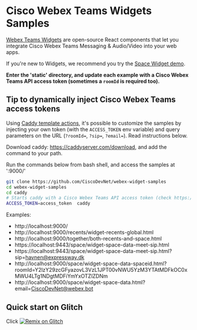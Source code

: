 # Cisco Webex Teams Widgets Samples

[Webex Teams Widgets](https://developer.webex.com/widgets.html) are open-source React components that let you integrate Cisco Webex Teams Messaging & Audio/Video into your web apps.

If you're new to Widgets, we recommend you try the [Space Widget demo](https://code.s4d.io/widget-space/latest/demo/index.html).

**Enter the 'static' directory, and update each example with a Cisco Webex Teams API access token (sometimes a `roomId` is required too).**

## Tip to dynamically inject Cisco Webex Teams access tokens

Using [Caddy template actions](https://caddyserver.com/docs/template-actions), it's possible to customize the samples by injecting your own token (with the `ACCESS_TOKEN` env variable) and query parameters on the URL (`?roomId=`, `?sip=`, `?email=`). Read instructions below.

Download caddy: https://caddyserver.com/download, and add the command to your path.

Run the commands below from bash shell, and access the samples at ':9000/'

```bash
git clone https://github.com/CiscoDevNet/webex-widget-samples
cd webex-widget-samples
cd caddy
# Starts caddy with a Cisco Webex Teams API access token (check https://developer.webex.com)
ACCESS_TOKEN=access_token  caddy
```

Examples:

- http://localhost:9000/
- http://localhost:9000/recents/widget-recents-global.html
- http://localhost:9000/together/both-recents-and-space.html
- https://localhost:9443/space/widget-space-data-meet-sip.html
- https://localhost:9443/space/widget-space-data-meet-sip.html?sip=havnen@expressway.dk
- http://localhost:9000/space/widget-space-data-spaceid.html?roomId=Y2lzY29zcGFyazovL3VzL1JPT00vNWU5YzM3YTAtMDFkOC0xMWU4LTg1NDgtMDFiYmYxOTZlZDNm
- http://localhost:9000/space/widget-space-data.html?email=CiscoDevNet@webex.bot


## Quick start on Glitch

Click [![Remix on Glitch](https://cdn.glitch.com/2703baf2-b643-4da7-ab91-7ee2a2d00b5b%2Fremix-button.svg)](https://glitch.com/edit/#!/import/github/CiscoDevNet/webex-widget-samples)